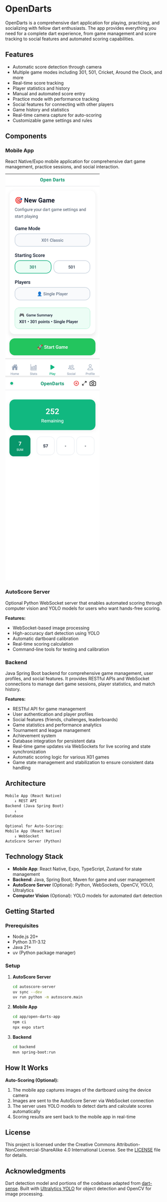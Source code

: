 # OpenDarts

OpenDarts is a comprehensive dart application for playing, practicing, and socializing with fellow dart enthusiasts. The app provides everything you need for a complete dart experience, from game management and score tracking to social features and automated scoring capabilities.

## Features

- Automatic score detection through camera
- Multiple game modes including 301, 501, Cricket, Around the Clock, and more
- Real-time score tracking
- Player statistics and history
- Manual and automated score entry
- Practice mode with performance tracking
- Social features for connecting with other players
- Game history and statistics
- Real-time camera capture for auto-scoring
- Customizable game settings and rules

## Components

### Mobile App
React Native/Expo mobile application for comprehensive dart game management, practice sessions, and social interaction.

<img src="app/docs/gamepicker.jpg" alt="Game Picker" width="300">

<img src="app/docs/ingame.jpg" alt="In Game View" width="300">

### AutoScore Server
Optional Python WebSocket server that enables automated scoring through computer vision and YOLO models for users who want hands-free scoring.

**Features:**
- WebSocket-based image processing
- High-accuracy dart detection using YOLO
- Automatic dartboard calibration
- Real-time scoring calculation
- Command-line tools for testing and calibration

### Backend
Java Spring Boot backend for comprehensive game management, user profiles, and social features. It provides RESTful APIs and WebSocket connections to manage dart game sessions, player statistics, and match history.

**Features:**
- RESTful API for game management
- User authentication and player profiles
- Social features (friends, challenges, leaderboards)
- Game statistics and performance analytics
- Tournament and league management
- Achievement system
- Database integration for persistent data
- Real-time game updates via WebSockets for live scoring and state synchronization
- Automatic scoring logic for various X01 games
- Game state management and stabilization to ensure consistent data handling

## Architecture

```
Mobile App (React Native)
    ↓ REST API
Backend (Java Spring Boot)
    ↓
Database

Optional for Auto-Scoring:
Mobile App (React Native) 
    ↓ WebSocket
AutoScore Server (Python)
```

## Technology Stack

- **Mobile App**: React Native, Expo, TypeScript, Zustand for state management
- **Backend**: Java, Spring Boot, Maven for game and user management
- **AutoScore Server** (Optional): Python, WebSockets, OpenCV, YOLO, Ultralytics
- **Computer Vision** (Optional): YOLO models for automated dart detection

## Getting Started

### Prerequisites
- Node.js 20+
- Python 3.11-3.12
- Java 21+
- uv (Python package manager)

### Setup

1. **AutoScore Server**
   ```bash
   cd autoscore-server
   uv sync --dev
   uv run python -m autoscore.main
   ```

2. **Mobile App**
   ```bash
   cd app/open-darts-app
   npm ci
   npx expo start
   ```

3. **Backend**
   ```bash
   cd backend
   mvn spring-boot:run
   ```

## How It Works

**Auto-Scoring (Optional):**
1. The mobile app captures images of the dartboard using the device camera
2. Images are sent to the AutoScore Server via WebSocket connection
3. The server uses YOLO models to detect darts and calculate scores automatically
4. Scoring results are sent back to the mobile app in real-time

## License

This project is licensed under the Creative Commons Attribution-NonCommercial-ShareAlike 4.0 International License. See the [LICENSE](LICENSE) file for details.

## Acknowledgments

Dart detection model and portions of the codebase adapted from [dart-sense](https://github.com/bnww/dart-sense). Built with [Ultralytics YOLO](https://github.com/ultralytics/ultralytics) for object detection and OpenCV for image processing.
